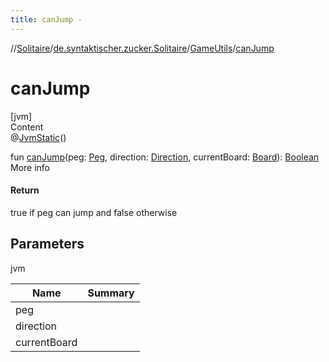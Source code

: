 ```yaml
---
title: canJump -
---
```

//[Solitaire](../../index.md)/[de.syntaktischer.zucker.Solitaire](../index.md)/[GameUtils](index.md)/[canJump](can-jump.md)



# canJump  
[jvm]  
Content  
@[JvmStatic](https://kotlinlang.org/api/latest/jvm/stdlib/kotlin.jvm/-jvm-static/index.html)()  
  
fun [canJump](can-jump.md)(peg: [Peg](../-peg/index.md), direction: [Direction](../-direction/index.md), currentBoard: [Board](../-board/index.md)): [Boolean](https://kotlinlang.org/api/latest/jvm/stdlib/kotlin/-boolean/index.html)  
More info  


#### Return  


true if peg can jump and false otherwise



## Parameters  
  
jvm  
  
|  Name|  Summary| 
|---|---|
| <a name="de.syntaktischer.zucker.Solitaire/GameUtils/canJump/#de.syntaktischer.zucker.Solitaire.Peg#de.syntaktischer.zucker.Solitaire.Direction#de.syntaktischer.zucker.Solitaire.Board/PointingToDeclaration/"></a>peg| <a name="de.syntaktischer.zucker.Solitaire/GameUtils/canJump/#de.syntaktischer.zucker.Solitaire.Peg#de.syntaktischer.zucker.Solitaire.Direction#de.syntaktischer.zucker.Solitaire.Board/PointingToDeclaration/"></a>
| <a name="de.syntaktischer.zucker.Solitaire/GameUtils/canJump/#de.syntaktischer.zucker.Solitaire.Peg#de.syntaktischer.zucker.Solitaire.Direction#de.syntaktischer.zucker.Solitaire.Board/PointingToDeclaration/"></a>direction| <a name="de.syntaktischer.zucker.Solitaire/GameUtils/canJump/#de.syntaktischer.zucker.Solitaire.Peg#de.syntaktischer.zucker.Solitaire.Direction#de.syntaktischer.zucker.Solitaire.Board/PointingToDeclaration/"></a>
| <a name="de.syntaktischer.zucker.Solitaire/GameUtils/canJump/#de.syntaktischer.zucker.Solitaire.Peg#de.syntaktischer.zucker.Solitaire.Direction#de.syntaktischer.zucker.Solitaire.Board/PointingToDeclaration/"></a>currentBoard| <a name="de.syntaktischer.zucker.Solitaire/GameUtils/canJump/#de.syntaktischer.zucker.Solitaire.Peg#de.syntaktischer.zucker.Solitaire.Direction#de.syntaktischer.zucker.Solitaire.Board/PointingToDeclaration/"></a>
  
  



